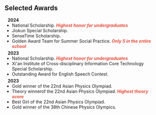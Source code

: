 ## Selected Awards

<h4 style="margin:0 10px 0;">2024</h4>

<ul style="margin:0 0 5px;">
  <li><a><autocolor>National Scholarship.</autocolor></a><strong> <i style="color:#e74d3c">Highest honor for undergraduates</i></strong></li>
  <li><a><autocolor>Jiokun Special Scholarship.</autocolor></a></li>
  <li><a><autocolor>SenseTime Scholarship.</autocolor></a></li>
  <li><a><autocolor>Golden Award Team for Summer Social Practice.</autocolor></a><strong> <i style="color:#e74d3c">Only 5 in the entire school</i></strong></li>
</ul>

<h4 style="margin:0 10px 0;">2023</h4>

<ul style="margin:0 0 5px;">
  <li><a><autocolor>National Scholarship.</autocolor></a><strong> <i style="color:#e74d3c">Highest honor for undergraduates</i></strong></li>
  <li><a><autocolor>Xi'an Institute of Cross-disciplinary Information Core Technology Special Scholarship.</autocolor></a></li>
  <li><a><autocolor>Outstanding Award for English Speech Contest.</autocolor></a></li>
</ul>

<h4 style="margin:0 10px 0;">2023</h4>

<ul style="margin:0 0 5px;">
  <li><a><autocolor>Gold winner of the 22nd Asian Physics Olympiad.</autocolor></a></li>
  <li><a><autocolor>Theory winnerof the 22nd Asian Physics Olympiad.</autocolor></a><strong> <i style="color:#e74d3c">Highest theory score</i></strong></li>
  <li><a><autocolor>Best Girl of the 22nd Asian Physics Olympiad.</autocolor></a></li>
  <li><a><autocolor>Gold winner of the 38th Chinese Physics Olympics.</autocolor></a></li>
</ul>

